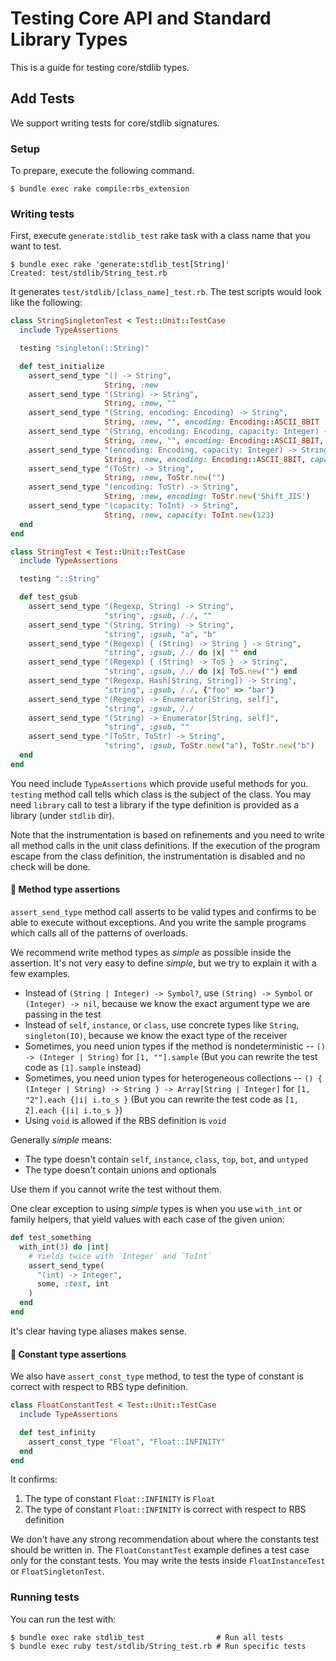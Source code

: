 # Testing Core API and Standard Library Types

This is a guide for testing core/stdlib types.

## Add Tests

We support writing tests for core/stdlib signatures.

### Setup

To prepare, execute the following command.

```
$ bundle exec rake compile:rbs_extension
```

### Writing tests

First, execute `generate:stdlib_test` rake task with a class name that you want to test.

```console
$ bundle exec rake 'generate:stdlib_test[String]'
Created: test/stdlib/String_test.rb
```

It generates `test/stdlib/[class_name]_test.rb`.
The test scripts would look like the following:

```rb
class StringSingletonTest < Test::Unit::TestCase
  include TypeAssertions

  testing "singleton(::String)"

  def test_initialize
    assert_send_type "() -> String",
                     String, :new
    assert_send_type "(String) -> String",
                     String, :new, ""
    assert_send_type "(String, encoding: Encoding) -> String",
                     String, :new, "", encoding: Encoding::ASCII_8BIT
    assert_send_type "(String, encoding: Encoding, capacity: Integer) -> String",
                     String, :new, "", encoding: Encoding::ASCII_8BIT, capacity: 123
    assert_send_type "(encoding: Encoding, capacity: Integer) -> String",
                     String, :new, encoding: Encoding::ASCII_8BIT, capacity: 123
    assert_send_type "(ToStr) -> String",
                     String, :new, ToStr.new("")
    assert_send_type "(encoding: ToStr) -> String",
                     String, :new, encoding: ToStr.new('Shift_JIS')
    assert_send_type "(capacity: ToInt) -> String",
                     String, :new, capacity: ToInt.new(123)
  end
end

class StringTest < Test::Unit::TestCase
  include TypeAssertions

  testing "::String"

  def test_gsub
    assert_send_type "(Regexp, String) -> String",
                     "string", :gsub, /./, ""
    assert_send_type "(String, String) -> String",
                     "string", :gsub, "a", "b"
    assert_send_type "(Regexp) { (String) -> String } -> String",
                     "string", :gsub, /./ do |x| "" end
    assert_send_type "(Regexp) { (String) -> ToS } -> String",
                     "string", :gsub, /./ do |x| ToS.new("") end
    assert_send_type "(Regexp, Hash[String, String]) -> String",
                     "string", :gsub, /./, {"foo" => "bar"}
    assert_send_type "(Regexp) -> Enumerator[String, self]",
                     "string", :gsub, /./
    assert_send_type "(String) -> Enumerator[String, self]",
                     "string", :gsub, ""
    assert_send_type "(ToStr, ToStr) -> String",
                     "string", :gsub, ToStr.new("a"), ToStr.new("b")
  end
end
```

You need include `TypeAssertions` which provide useful methods for you.
`testing` method call tells which class is the subject of the class.
You may need `library` call to test a library if the type definition is provided as a library (under `stdlib` dir).

Note that the instrumentation is based on refinements and you need to write all method calls in the unit class definitions.
If the execution of the program escape from the class definition, the instrumentation is disabled and no check will be done.

#### 📣 Method type assertions

`assert_send_type` method call asserts to be valid types and confirms to be able to execute without exceptions.
And you write the sample programs which calls all of the patterns of overloads.

We recommend write method types as _simple_ as possible inside the assertion.
It's not very easy to define _simple_, but we try to explain it with a few examples.

* Instead of `(String | Integer) -> Symbol?`, use `(String) -> Symbol` or `(Integer) -> nil`, because we know the exact argument type we are passing in the test
* Instead of `self`, `instance`, or `class`, use concrete types like `String`, `singleton(IO)`, because we know the exact type of the receiver
* Sometimes, you need union types if the method is nondeterministic -- `() -> (Integer | String)` for `[1, ""].sample` (But you can rewrite the test code as `[1].sample` instead)
* Sometimes, you need union types for heterogeneous collections -- `() { (Integer | String) -> String } -> Array[String | Integer]` for `[1, "2"].each {|i| i.to_s }` (But you can rewrite the test code as `[1, 2].each {|i| i.to_s }`)
* Using `void` is allowed if the RBS definition is `void`

Generally _simple_ means:

* The type doesn't contain `self`, `instance`, `class`, `top`, `bot`, and `untyped`
* The type doesn't contain unions and optionals

Use them if you cannot write the test without them.

One clear exception to using _simple_ types is when you use `with_int` or family helpers, that yield values with each case of the given union:

```ruby
def test_something
  with_int(3) do |int|
    # Yields twice with `Integer` and `ToInt`
    assert_send_type(
      "(int) -> Integer",
      some, :test, int
    )
  end
end
```

It's clear having type aliases makes sense.

#### 📣 Constant type assertions

We also have `assert_const_type` method, to test the type of constant is correct with respect to RBS type definition.

```ruby
class FloatConstantTest < Test::Unit::TestCase
  include TypeAssertions

  def test_infinity
    assert_const_type "Float", "Float::INFINITY"
  end
end
```

It confirms:

1. The type of constant `Float::INFINITY` is `Float`
2. The type of constant `Float::INFINITY` is correct with respect to RBS definition

We don't have any strong recommendation about where the constants test should be written in.
The `FloatConstantTest` example defines a test case only for the constant tests.
You may write the tests inside `FloatInstanceTest` or `FloatSingletonTest`.

### Running tests

You can run the test with:

```console
$ bundle exec rake stdlib_test                # Run all tests
$ bundle exec ruby test/stdlib/String_test.rb # Run specific tests
```

